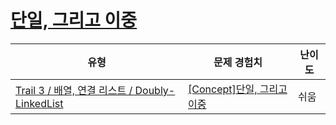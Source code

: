 # [단일, 그리고 이중](https://en.codetree.ai/trails/complete/curated-cards/intro-singly-and-doubly)

|유형|문제 경험치|난이도|
|---|---|---|
|[Trail 3 / 배열, 연결 리스트 / Doubly-LinkedList](https://www.codetree.ai/trail-info/novice-high/)|[[Concept]단일, 그리고 이중](https://www.codetree.ai/trails/complete/curated-cards/intro-singly-and-doubly/)|쉬움|


